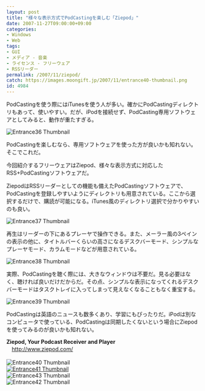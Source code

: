 ```yaml
---
layout: post
title: "様々な表示方式でPodCastingを楽しむ「Ziepod」"
date: 2007-11-27T09:00:00+09:00
categories:
- Windows
- Web
tags: 
- GUI
- メディア - 音楽
- ライセンス - フリーウェア
- RSSリーダー
permalink: /2007/11/ziepod/
catch: https://images.moongift.jp/2007/11/entrance40-thumbnail.png
id: 4984
---
```

PodCastingを使う際にはiTunesを使う人が多い。確かにPodCastingディレクトリもあって、使いやすい。だが、iPodを接続せず、PodCasting専用ソフトウェアとしてみると、動作が重たすぎる。   
  
 ![Entrance36 Thumbnail](https://images.moongift.jp/2007/11/entrance36-thumbnail.png)  
  
PodCastingを楽しむなら、専用ソフトウェアを使った方が良いかも知れない。そこでこれだ。   
  
今回紹介するフリーウェアはZiepod、様々な表示方式に対応したRSS+PodCastingソフトウェアだ。   
<!--more-->  
ZiepodはRSSリーダーとしての機能も備えたPodCastingソフトウェアで、PodCastingを登録しやすいようにディレクトリも用意されている。ここから選択するだけで、購読が可能になる。iTunes風のディレクトリ選択で分かりやすいのも良い。   
  
 ![Entrance37 Thumbnail](https://images.moongift.jp/2007/11/entrance37-thumbnail.png)  
  
再生はリーダーの下にあるプレーヤで操作できる。また、メーラー風の3ペインの表示の他に、タイトルバーくらいの高さになるデスクバーモード、シンプルなプレーヤモード、カラムモードなどが用意されている。   
  
 ![Entrance38 Thumbnail](https://images.moongift.jp/2007/11/entrance38-thumbnail.png)  
  
実際、PodCastingを聴く際には、大きなウィンドウは不要だ。見る必要はなく、聴ければ良いだけだからだ。その点、シンプルな表示になってくれるデスクバーモードはタスクトレイに入ってしまって見えなくなることもなく重宝する。   
  
 ![Entrance39 Thumbnail](https://images.moongift.jp/2007/11/entrance39-thumbnail.png)  
  
PodCastingは英語のニュースも数多くあり、学習にもぴったりだ。iPodは別なコンピュータで使っている、PodCastingは同期したくないという場合にZiepodを使ってみるのが良いかも知れない。   
  
**Ziepod, Your Podcast Receiver and Player**   
　[http://www.ziepod.com/   
](http://www.ziepod.com/)  
 ![Entrance40 Thumbnail](https://images.moongift.jp/2007/11/entrance40-thumbnail.png)  
[![Entrance41 Thumbnail](https://images.moongift.jp/2007/11/entrance41-thumbnail-tm.jpg)](https://images.moongift.jp/2007/11/entrance41-thumbnail.png)  
 ![Entrance43 Thumbnail](https://images.moongift.jp/2007/11/entrance43-thumbnail.png)  
 ![Entrance42 Thumbnail](https://images.moongift.jp/2007/11/entrance42-thumbnail.png)

